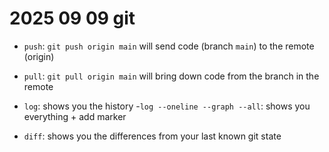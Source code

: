# 2025 09 09 git

- `push`: `git push origin main` will send code (branch `main`) to the remote (origin)
- `pull`: `git pull origin main` will bring down code from the branch in the remote


- `log`: shows you the history
    -`log --oneline --graph --all`: shows you everything + add marker
- `diff`: shows you the differences from your last known git state